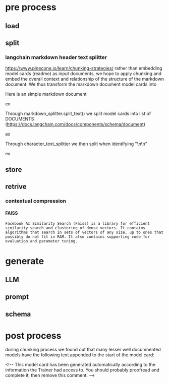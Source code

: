 
# pre process

## load

## split

### langchain markdown header text splitter
    
https://www.pinecone.io/learn/chunking-strategies/
rather than embedding model cards (readme) as input documents, we hope to apply chunking and embed the overall context and relationship of the structure of the markdown document. We thus transform the markdown document model cards into 

Here is an simple markdown document

ex

Through markdown_splitter.split_text() we split model cards into list of DOCUMENTS (https://docs.langchain.com/docs/components/schema/document)

ex

Through character_text_splitter we then split when identifying "\n\n"

ex

## store

## retrive

### contextual compression

#### FAISS
    Facebook AI Similarity Search (Faiss) is a library for efficient similarity search and clustering of dense vectors. It contains algorithms that search in sets of vectors of any size, up to ones that possibly do not fit in RAM. It also contains supporting code for evaluation and parameter tuning.

# generate

## LLM

## prompt

## schema

# post process






during chunking process we found out that many lesser well documnented models have the following text appended to the start of the model card:

\<!-- This model card has been generated automatically according to the information the Trainer had access to. You should probably proofread and complete it, then remove this comment. -->

>>>>>>> 
